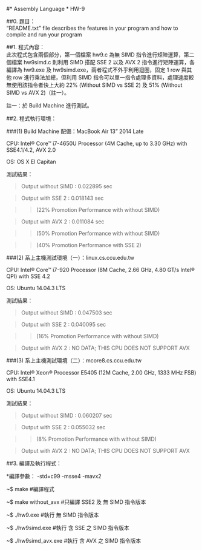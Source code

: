 #* Assembly Language * HW-9
  
##0. 題目：  
“README.txt” file describes the features in your program and how to compile and run your program

##1. 程式內容：   
此次程式包含兩個部分，第一個檔案 hw9.c 為無 SIMD 指令進行矩陣運算，第二個檔案 hw9simd.c 則利用 SIMD 搭配 SSE 2 以及 AVX 2 指令進行矩陣運算，各編譯為 hw9.exe 及 hw9simd.exe，兩者程式不外乎利用迴圈，固定 1 row 與其他 row 進行乘法加總，但利用 SIMD 指令可以單一指令處理多資料，處理速度較無使用該指令者快上大約 22% (Without SIMD vs SSE 2) 及 51% (Without SIMD vs AVX 2)（註一）。

註一：於 Build Machine 進行測試。

##2. 程式執行環境：  

###(1)
Build Machine 配備：MacBook Air 13” 2014 Late

CPU: Intel® Core™ i7-4650U Processor (4M Cache, up to 3.30 GHz) with SSE4.1/4.2, AVX 2.0

OS: OS X El Capitan

測試結果：
>Output without SIMD : 0.022895 sec

>Output with SSE 2 : 0.018143 sec 

>>(22% Promotion Performance with without SIMD)

>Output with AVX 2 : 0.011084 sec

>>(50% Promotion Performance with without SIMD)

>>(40% Promotion Performance with SSE 2)

###(2)
系上主機測試環境（一）：linux.cs.ccu.edu.tw

CPU: Intel® Core™ i7-920 Processor (8M Cache, 2.66 GHz, 4.80 GT/s Intel® QPI) with SSE 4.2

OS: Ubuntu 14.04.3 LTS

測試結果：
>Output without SIMD : 0.047503 sec

>Output with SSE 2 : 0.040095 sec

>>(16% Promotion Performance with without SIMD)

>Output with AVX 2 : NO DATA; THIS CPU DOES NOT SUPPORT AVX

###(3)
系上主機測試環境（二）：mcore8.cs.ccu.edu.tw

CPU: Intel® Xeon® Processor E5405  (12M Cache, 2.00 GHz, 1333 MHz FSB) with SSE4.1

OS: Ubuntu 14.04.3 LTS

測試結果：
>Output without SIMD : 0.060207 sec

>Output with SSE 2 : 0.055032 sec

>>(8% Promotion Performance with without SIMD)

>Output with AVX 2 : NO DATA; THIS CPU DOES NOT SUPPORT AVX

##3. 編譯及執行程式：  

*編譯參數： -std=c99 -msse4 -mavx2

~$ make #編譯程式

~$ make without_avx #只編譯 SSE2 及 無 SIMD 指令版本

~$ ./hw9.exe #執行 無 SIMD 指令版本

~$ ./hw9simd.exe #執行 含 SSE 之 SIMD 指令版本

~$ ./hw9simd_avx.exe #執行 含 AVX 之 SIMD 指令版本

